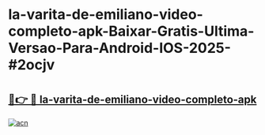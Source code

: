 # la-varita-de-emiliano-video-completo-apk-Baixar-Gratis-Ultima-Versao-Para-Android-IOS-2025-#2ocjv

# <h2><a href="https://ainizakaria.my?title=la-varita-de-emiliano-video-completo-apk&ref=24M">🔗👉 🔴 la-varita-de-emiliano-video-completo-apk</a></h2>

[![acn](https://github.com/user-attachments/assets/0f9c940e-d8b0-45ae-aac7-cd30a18b3e1c)](https://ainizakaria.my?title=la-varita-de-emiliano-video-completo-apk&ref=24M)


